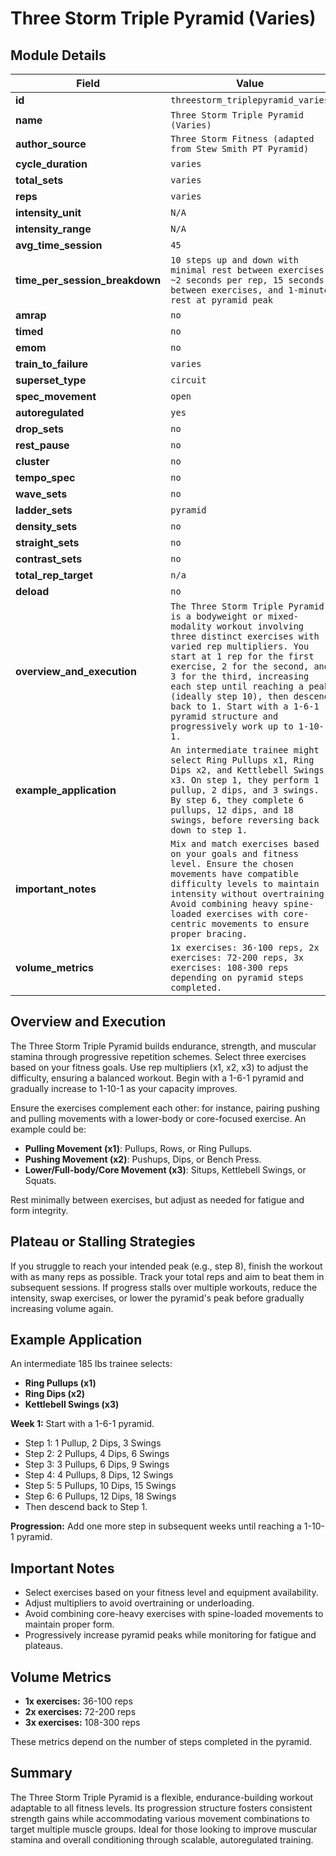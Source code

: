 # Three Storm Triple Pyramid (Varies)

## Module Details

| Field                          | Value                              |
|--------------------------------|------------------------------------|
| **id**                         | `threestorm_triplepyramid_varies`  |
| **name**                       | `Three Storm Triple Pyramid (Varies)` |
| **author_source**              | `Three Storm Fitness (adapted from Stew Smith PT Pyramid)` |
| **cycle_duration**             | `varies`                           |
| **total_sets**                 | `varies`                           |
| **reps**                       | `varies`                           |
| **intensity_unit**             | `N/A`                              |
| **intensity_range**            | `N/A`                              |
| **avg_time_session**           | `45`                               |
| **time_per_session_breakdown** | `10 steps up and down with minimal rest between exercises, ~2 seconds per rep, 15 seconds between exercises, and 1-minute rest at pyramid peak` |
| **amrap**                      | `no`                               |
| **timed**                      | `no`                               |
| **emom**                       | `no`                               |
| **train_to_failure**           | `varies`                           |
| **superset_type**              | `circuit`                          |
| **spec_movement**              | `open`                             |
| **autoregulated**              | `yes`                              |
| **drop_sets**                  | `no`                               |
| **rest_pause**                 | `no`                               |
| **cluster**                    | `no`                               |
| **tempo_spec**                 | `no`                               |
| **wave_sets**                  | `no`                               |
| **ladder_sets**                | `pyramid`                          |
| **density_sets**               | `no`                               |
| **straight_sets**              | `no`                               |
| **contrast_sets**              | `no`                               |
| **total_rep_target**           | `n/a`                              |
| **deload**                     | `no`                               |
| **overview_and_execution**     | `The Three Storm Triple Pyramid is a bodyweight or mixed-modality workout involving three distinct exercises with varied rep multipliers. You start at 1 rep for the first exercise, 2 for the second, and 3 for the third, increasing each step until reaching a peak (ideally step 10), then descend back to 1. Start with a 1-6-1 pyramid structure and progressively work up to 1-10-1.` |
| **example_application**        | `An intermediate trainee might select Ring Pullups x1, Ring Dips x2, and Kettlebell Swings x3. On step 1, they perform 1 pullup, 2 dips, and 3 swings. By step 6, they complete 6 pullups, 12 dips, and 18 swings, before reversing back down to step 1.` |
| **important_notes**            | `Mix and match exercises based on your goals and fitness level. Ensure the chosen movements have compatible difficulty levels to maintain intensity without overtraining. Avoid combining heavy spine-loaded exercises with core-centric movements to ensure proper bracing.` |
| **volume_metrics**             | `1x exercises: 36-100 reps, 2x exercises: 72-200 reps, 3x exercises: 108-300 reps depending on pyramid steps completed.` |

## Overview and Execution

The Three Storm Triple Pyramid builds endurance, strength, and muscular stamina through progressive repetition schemes. Select three exercises based on your fitness goals. Use rep multipliers (x1, x2, x3) to adjust the difficulty, ensuring a balanced workout. Begin with a 1-6-1 pyramid and gradually increase to 1-10-1 as your capacity improves.

Ensure the exercises complement each other: for instance, pairing pushing and pulling movements with a lower-body or core-focused exercise. An example could be:
- **Pulling Movement (x1)**: Pullups, Rows, or Ring Pullups.
- **Pushing Movement (x2)**: Pushups, Dips, or Bench Press.
- **Lower/Full-body/Core Movement (x3)**: Situps, Kettlebell Swings, or Squats.

Rest minimally between exercises, but adjust as needed for fatigue and form integrity.

## Plateau or Stalling Strategies

If you struggle to reach your intended peak (e.g., step 8), finish the workout with as many reps as possible. Track your total reps and aim to beat them in subsequent sessions. If progress stalls over multiple workouts, reduce the intensity, swap exercises, or lower the pyramid's peak before gradually increasing volume again.

## Example Application

An intermediate 185 lbs trainee selects:
- **Ring Pullups (x1)**
- **Ring Dips (x2)**
- **Kettlebell Swings (x3)**

**Week 1:** Start with a 1-6-1 pyramid.
- Step 1: 1 Pullup, 2 Dips, 3 Swings
- Step 2: 2 Pullups, 4 Dips, 6 Swings
- Step 3: 3 Pullups, 6 Dips, 9 Swings
- Step 4: 4 Pullups, 8 Dips, 12 Swings
- Step 5: 5 Pullups, 10 Dips, 15 Swings
- Step 6: 6 Pullups, 12 Dips, 18 Swings
- Then descend back to Step 1.

**Progression:** Add one more step in subsequent weeks until reaching a 1-10-1 pyramid.

## Important Notes

- Select exercises based on your fitness level and equipment availability.
- Adjust multipliers to avoid overtraining or underloading.
- Avoid combining core-heavy exercises with spine-loaded movements to maintain proper form.
- Progressively increase pyramid peaks while monitoring for fatigue and plateaus.

## Volume Metrics

- **1x exercises:** 36-100 reps
- **2x exercises:** 72-200 reps
- **3x exercises:** 108-300 reps

These metrics depend on the number of steps completed in the pyramid.

## Summary

The Three Storm Triple Pyramid is a flexible, endurance-building workout adaptable to all fitness levels. Its progression structure fosters consistent strength gains while accommodating various movement combinations to target multiple muscle groups. Ideal for those looking to improve muscular stamina and overall conditioning through scalable, autoregulated training.

